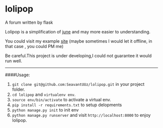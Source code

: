 lolipop
============

A forum written by flask

Lolipop is a simplification of [june](https://github.com/pythoncn/june) and may more easier to understanding.

You could visit my example [site](http://forum.kochiya.me) (maybe sometimes I would let it offline, in that case , you could PM me)

Be careful.This project is under developing,I could not guarantee it would run well.

---------------

####Usage:
1. `git clone git@github.com:SeavantUUz/lolipop.git` in your project folder.
2. `cd lolipop` and `virtualenv env`.
3. `source env/bin/activate` to activate a virtual env.
4. `pip install -r requirements.txt` to setup delopments
5. `python manage.py init` to init env
6. `python manage.py runserver` and visit `http://localhost:8000` to enjoy lolipop.



